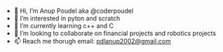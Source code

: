 - 👋 Hi, I’m Anup Poudel aka @coderpoudel
- 👀 I’m interested in pyton and scratch
- 🌱 I’m currently learning c++ and C
- 💞️ I’m looking to collaborate on financial projects and robotics projects
- 📫 Reach me thorugh email: pdlanup2002@gmail.com

<!---
coderpoudel/coderpoudel is a ✨ special ✨ repository because its `README.md` (this file) appears on your GitHub profile.
You can click the Preview link to take a look at your changes.
--->

